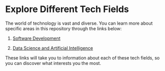 # Explore Different Tech Fields

The world of technology is vast and diverse. You can learn more about specific areas in this repository through the links below:

1. [Software Development](/Tech%20Starts%20Here/software%20development/intro.md)

2. [Data Science and Artificial Intelligence](/Tech%20Starts%20Here/Data%20science%20and%20Ai/intro.md)

These links will take you to  information about each of these tech fields, so you can discover what interests you the most.